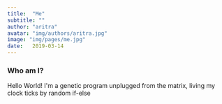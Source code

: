 ```yaml
---
title:  "Me"
subtitle: ""
author: "aritra"
avatar: "img/authors/aritra.jpg"
image: "img/pages/me.jpg"
date:   2019-03-14
---
```


### Who am I?

Hello World! I'm a genetic program unplugged from the matrix, living my clock ticks by random if-else
